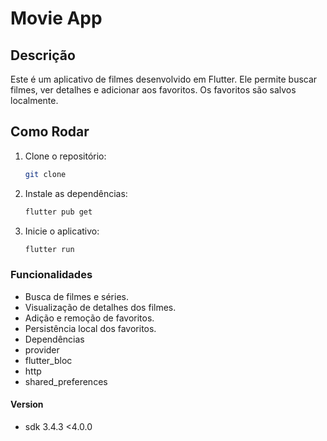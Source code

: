 # Movie App

## Descrição

Este é um aplicativo de filmes desenvolvido em Flutter. Ele permite buscar filmes, ver detalhes e adicionar aos favoritos. Os favoritos são salvos localmente.

## Como Rodar

1. Clone o repositório:
   ```sh
   git clone
   ```

2. Instale as dependências:
   ```sh
   flutter pub get
   ```

3. Inicie o aplicativo:
   ```sh
   flutter run
   ```

### Funcionalidades
- Busca de filmes e séries.
- Visualização de detalhes dos filmes.
- Adição e remoção de favoritos.
- Persistência local dos favoritos.
- Dependências
- provider
- flutter_bloc
- http
- shared_preferences


#### Version 
 - sdk 3.4.3 <4.0.0

